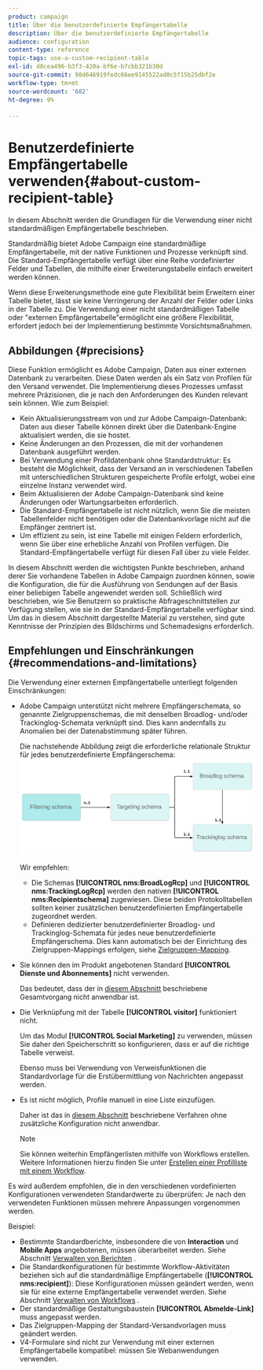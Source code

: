 ```yaml
---
product: campaign
title: Über die benutzerdefinierte Empfängertabelle
description: Über die benutzerdefinierte Empfängertabelle
audience: configuration
content-type: reference
topic-tags: use-a-custom-recipient-table
exl-id: d8cea496-b3f3-420a-bf6e-b7cbb321b30d
source-git-commit: 98d646919fedc66ee9145522ad0c5f15b25dbf2e
workflow-type: tm+mt
source-wordcount: '682'
ht-degree: 9%

---
```


# Benutzerdefinierte Empfängertabelle verwenden{#about-custom-recipient-table}

In diesem Abschnitt werden die Grundlagen für die Verwendung einer nicht standardmäßigen Empfängertabelle beschrieben.

Standardmäßig bietet Adobe Campaign eine standardmäßige Empfängertabelle, mit der native Funktionen und Prozesse verknüpft sind. Die Standard-Empfängertabelle verfügt über eine Reihe vordefinierter Felder und Tabellen, die mithilfe einer Erweiterungstabelle einfach erweitert werden können.

Wenn diese Erweiterungsmethode eine gute Flexibilität beim Erweitern einer Tabelle bietet, lässt sie keine Verringerung der Anzahl der Felder oder Links in der Tabelle zu. Die Verwendung einer nicht standardmäßigen Tabelle oder &quot;externen Empfängertabelle&quot;ermöglicht eine größere Flexibilität, erfordert jedoch bei der Implementierung bestimmte Vorsichtsmaßnahmen.

## Abbildungen {#precisions}

Diese Funktion ermöglicht es Adobe Campaign, Daten aus einer externen Datenbank zu verarbeiten. Diese Daten werden als ein Satz von Profilen für den Versand verwendet. Die Implementierung dieses Prozesses umfasst mehrere Präzisionen, die je nach den Anforderungen des Kunden relevant sein können. Wie zum Beispiel:

* Kein Aktualisierungsstream von und zur Adobe Campaign-Datenbank: Daten aus dieser Tabelle können direkt über die Datenbank-Engine aktualisiert werden, die sie hostet.
* Keine Änderungen an den Prozessen, die mit der vorhandenen Datenbank ausgeführt werden.
* Bei Verwendung einer Profildatenbank ohne Standardstruktur: Es besteht die Möglichkeit, dass der Versand an in verschiedenen Tabellen mit unterschiedlichen Strukturen gespeicherte Profile erfolgt, wobei eine einzelne Instanz verwendet wird.
* Beim Aktualisieren der Adobe Campaign-Datenbank sind keine Änderungen oder Wartungsarbeiten erforderlich.
* Die Standard-Empfängertabelle ist nicht nützlich, wenn Sie die meisten Tabellenfelder nicht benötigen oder die Datenbankvorlage nicht auf die Empfänger zentriert ist.
* Um effizient zu sein, ist eine Tabelle mit einigen Feldern erforderlich, wenn Sie über eine erhebliche Anzahl von Profilen verfügen. Die Standard-Empfängertabelle verfügt für diesen Fall über zu viele Felder.

In diesem Abschnitt werden die wichtigsten Punkte beschrieben, anhand derer Sie vorhandene Tabellen in Adobe Campaign zuordnen können, sowie die Konfiguration, die für die Ausführung von Sendungen auf der Basis einer beliebigen Tabelle angewendet werden soll. Schließlich wird beschrieben, wie Sie Benutzern so praktische Abfrageschnittstellen zur Verfügung stellen, wie sie in der Standard-Empfängertabelle verfügbar sind. Um das in diesem Abschnitt dargestellte Material zu verstehen, sind gute Kenntnisse der Prinzipien des Bildschirms und Schemadesigns erforderlich.

## Empfehlungen und Einschränkungen            {#recommendations-and-limitations}

Die Verwendung einer externen Empfängertabelle unterliegt folgenden Einschränkungen:

* Adobe Campaign unterstützt nicht mehrere Empfängerschemata, so genannte Zielgruppenschemas, die mit denselben Broadlog- und/oder Trackinglog-Schemata verknüpft sind. Dies kann andernfalls zu Anomalien bei der Datenabstimmung später führen.

   Die nachstehende Abbildung zeigt die erforderliche relationale Struktur für jedes benutzerdefinierte Empfängerschema:
   ![](assets/custom_recipient_limitation.png)

   Wir empfehlen:

   * Die Schemas **[!UICONTROL nms:BroadLogRcp]** und **[!UICONTROL nms:TrackingLogRcp]** werden den nativen **[!UICONTROL nms:Recipientschema]** zugewiesen. Diese beiden Protokolltabellen sollten keiner zusätzlichen benutzerdefinierten Empfängertabelle zugeordnet werden.
   * Definieren dedizierter benutzerdefinierter Broadlog- und Trackinglog-Schemata für jedes neue benutzerdefinierte Empfängerschema. Dies kann automatisch bei der Einrichtung des Zielgruppen-Mappings erfolgen, siehe [Zielgruppen-Mapping](../../configuration/using/target-mapping.md).

* Sie können den im Produkt angebotenen Standard **[!UICONTROL Dienste und Abonnements]** nicht verwenden.

   Das bedeutet, dass der in [diesem Abschnitt](../../delivery/using/managing-subscriptions.md) beschriebene Gesamtvorgang nicht anwendbar ist.

* Die Verknüpfung mit der Tabelle **[!UICONTROL visitor]** funktioniert nicht.

   Um das Modul **[!UICONTROL Social Marketing]** zu verwenden, müssen Sie daher den Speicherschritt so konfigurieren, dass er auf die richtige Tabelle verweist.

   Ebenso muss bei Verwendung von Verweisfunktionen die Standardvorlage für die Erstübermittlung von Nachrichten angepasst werden.

* Es ist nicht möglich, Profile manuell in eine Liste einzufügen.

   Daher ist das in [diesem Abschnitt](../../platform/using/creating-and-managing-lists.md) beschriebene Verfahren ohne zusätzliche Konfiguration nicht anwendbar.

   >[!NOTE]
   >
   >Sie können weiterhin Empfängerlisten mithilfe von Workflows erstellen. Weitere Informationen hierzu finden Sie unter [Erstellen einer Profilliste mit einem Workflow](../../configuration/using/creating-a-profile-list-with-a-workflow.md).

Es wird außerdem empfohlen, die in den verschiedenen vordefinierten Konfigurationen verwendeten Standardwerte zu überprüfen: Je nach den verwendeten Funktionen müssen mehrere Anpassungen vorgenommen werden.

Beispiel:

* Bestimmte Standardberichte, insbesondere die von **Interaction** und **Mobile Apps** angebotenen, müssen überarbeitet werden. Siehe Abschnitt [Verwalten von Berichten](../../configuration/using/managing-reports.md) .
* Die Standardkonfigurationen für bestimmte Workflow-Aktivitäten beziehen sich auf die standardmäßige Empfängertabelle (**[!UICONTROL nms:recipient]**): Diese Konfigurationen müssen geändert werden, wenn sie für eine externe Empfängertabelle verwendet werden. Siehe Abschnitt [Verwalten von Workflows](../../configuration/using/managing-workflows.md) .
* Der standardmäßige Gestaltungsbaustein **[!UICONTROL Abmelde-Link]** muss angepasst werden.
* Das Zielgruppen-Mapping der Standard-Versandvorlagen muss geändert werden.
* V4-Formulare sind nicht zur Verwendung mit einer externen Empfängertabelle kompatibel: müssen Sie Webanwendungen verwenden.
